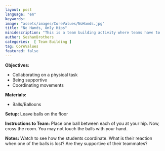 ```yaml
---
layout: post
language: "en"
keywords:
image: "assets/images/CoreValues/NoHands.jpg"
title: "No Hands, Only Hips"
minidescription: "This is a team building activity where teams have to transport balls held only by their hips."
author: SeshanBrothers
categories:  [ Team Building ]
tag: CoreValues
featured: false
---
```


<b>Objectives:</b>
- Collaborating on a physical task
- Being supportive
- Coordinating movements

<b>Materials:</b>
- Balls/Balloons

<b>Setup:</b>
Leave balls on the floor

<b>Instructions to Team:</b>
Place one ball between each of you at your hip. Now, cross the room. You may not touch the balls with your hand.

<b>Notes:</b>
Watch to see how the students coordinate. What is their reaction when one of the balls is lost? Are they supportive of their teammates?

